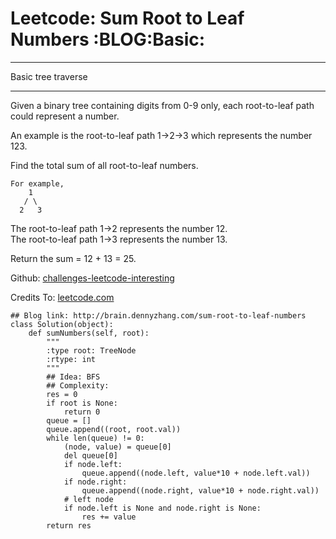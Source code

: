 # Leetcode: Sum Root to Leaf Numbers     :BLOG:Basic:


---

Basic tree traverse  

---

Given a binary tree containing digits from 0-9 only, each root-to-leaf path could represent a number.  

An example is the root-to-leaf path 1->2->3 which represents the number 123.  

Find the total sum of all root-to-leaf numbers.  

    For example,
        1
       / \
      2   3

The root-to-leaf path 1->2 represents the number 12.  
The root-to-leaf path 1->3 represents the number 13.  

Return the sum = 12 + 13 = 25.  

Github: [challenges-leetcode-interesting](https://github.com/DennyZhang/challenges-leetcode-interesting/tree/master/sum-root-to-leaf-numbers)  

Credits To: [leetcode.com](https://leetcode.com/problems/sum-root-to-leaf-numbers/description/)  

    ## Blog link: http://brain.dennyzhang.com/sum-root-to-leaf-numbers
    class Solution(object):
        def sumNumbers(self, root):
            """
            :type root: TreeNode
            :rtype: int
            """
            ## Idea: BFS
            ## Complexity:
            res = 0
            if root is None:
                return 0
            queue = []
            queue.append((root, root.val))
            while len(queue) != 0:
                (node, value) = queue[0]
                del queue[0]
                if node.left:
                    queue.append((node.left, value*10 + node.left.val))
                if node.right:
                    queue.append((node.right, value*10 + node.right.val))
                # left node
                if node.left is None and node.right is None:
                    res += value
            return res